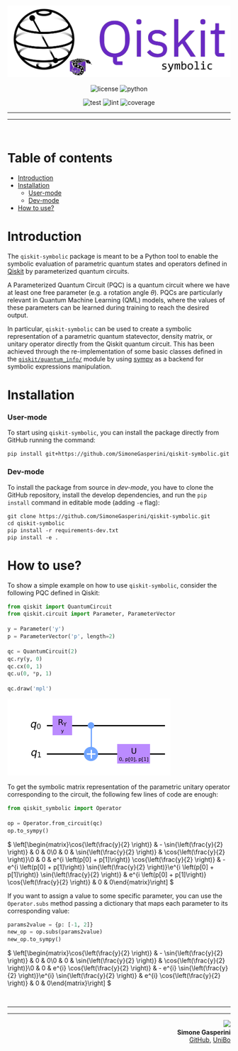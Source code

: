 ![logo](/logo.png)

<p align="center">
    <img title="license" src="https://img.shields.io/badge/license-Apache_2.0-blue.svg">
    <img title="python" src="https://img.shields.io/badge/python-≥3.8-blue.svg">
</p>

<p align="center">
    <img title="test" src='https://github.com/SimoneGasperini/qiskit-symbolic/actions/workflows/test.yml/badge.svg?branch=master'>
    <img title="lint" src='https://github.com/SimoneGasperini/qiskit-symbolic/actions/workflows/lint.yml/badge.svg?branch=master'>
    <img title="coverage" src='https://coveralls.io/repos/github/SimoneGasperini/qiskit-symbolic/badge.svg?branch=master'>
</p>

***
***

<br>

# Table of contents
- [Introduction](#introduction)
- [Installation](#installation)
    - [User-mode](#user-mode)
    - [Dev-mode](#dev-mode)
- [How to use?](#how-to-use)


# Introduction
The `qiskit-symbolic` package is meant to be a Python tool to enable the symbolic evaluation of parametric quantum states and operators defined in [Qiskit](https://github.com/Qiskit/qiskit-terra) by parameterized quantum circuits.

A Parameterized Quantum Circuit (PQC) is a quantum circuit where we have at least one free parameter (e.g. a rotation angle $\theta$). PQCs are particularly relevant in Quantum Machine Learning (QML) models, where the values of these parameters can be learned during training to reach the desired output.

In particular, `qiskit-symbolic` can be used to create a symbolic representation of a parametric quantum statevector, density matrix, or unitary operator directly from the Qiskit quantum circuit. This has been achieved through the re-implementation of some basic classes defined in the [`qiskit/quantum_info/`](https://github.com/Qiskit/qiskit-terra/tree/main/qiskit/quantum_info) module by using [sympy](https://github.com/sympy/sympy) as a backend for symbolic expressions manipulation.


# Installation
### User-mode
To start using `qiskit-symbolic`, you can install the package directly from GitHub running the command:
```
pip install git+https://github.com/SimoneGasperini/qiskit-symbolic.git
```
### Dev-mode
To install the package from source in *dev-mode*, you have to clone the GitHub repository, install the develop dependencies, and run the `pip install` command in editable mode (adding `-e` flag):
```
git clone https://github.com/SimoneGasperini/qiskit-symbolic.git
cd qiskit-symbolic
pip install -r requirements-dev.txt
pip install -e .
```


# How to use?
To show a simple example on how to use `qiskit-symbolic`, consider the following PQC defined in Qiskit:
```python
from qiskit import QuantumCircuit
from qiskit.circuit import Parameter, ParameterVector

y = Parameter('y')
p = ParameterVector('p', length=2)

qc = QuantumCircuit(2)
qc.ry(y, 0)
qc.cx(0, 1)
qc.u(0, *p, 1)

qc.draw('mpl')
```
![example](/example.png)

To get the symbolic matrix representation of the parametric unitary operator corresponding to the circuit, the following few lines of code are enough:
```python
from qiskit_symbolic import Operator

op = Operator.from_circuit(qc)
op.to_sympy()
```
$
\left[\begin{matrix}\cos{\left(\frac{y}{2} \right)} & - \sin{\left(\frac{y}{2} \right)} & 0 & 0\\0 & 0 & \sin{\left(\frac{y}{2} \right)} & \cos{\left(\frac{y}{2} \right)}\\0 & 0 & e^{i \left(p[0] + p[1]\right)} \cos{\left(\frac{y}{2} \right)} & - e^{i \left(p[0] + p[1]\right)} \sin{\left(\frac{y}{2} \right)}\\e^{i \left(p[0] + p[1]\right)} \sin{\left(\frac{y}{2} \right)} & e^{i \left(p[0] + p[1]\right)} \cos{\left(\frac{y}{2} \right)} & 0 & 0\end{matrix}\right]
$

If you want to assign a value to some specific parameter, you can use the `Operator.subs` method passing a dictionary that maps each parameter to its corresponding value:
```python
params2value = {p: [-1, 2]}
new_op = op.subs(params2value)
new_op.to_sympy()
```
$
\left[\begin{matrix}\cos{\left(\frac{y}{2} \right)} & - \sin{\left(\frac{y}{2} \right)} & 0 & 0\\0 & 0 & \sin{\left(\frac{y}{2} \right)} & \cos{\left(\frac{y}{2} \right)}\\0 & 0 & e^{i} \cos{\left(\frac{y}{2} \right)} & - e^{i} \sin{\left(\frac{y}{2} \right)}\\e^{i} \sin{\left(\frac{y}{2} \right)} & e^{i} \cos{\left(\frac{y}{2} \right)} & 0 & 0\end{matrix}\right]
$

<br>

***
***

<p align="right">
    <img src="https://avatars2.githubusercontent.com/u/71086758?s=400&v=4" width="80px"/><br>
    <b>Simone Gasperini</b><br>
    <a href="https://github.com/SimoneGasperini">GitHub</a>,
    <a href="https://www.unibo.it/sitoweb/simone.gasperini4">UniBo</a>
</p>